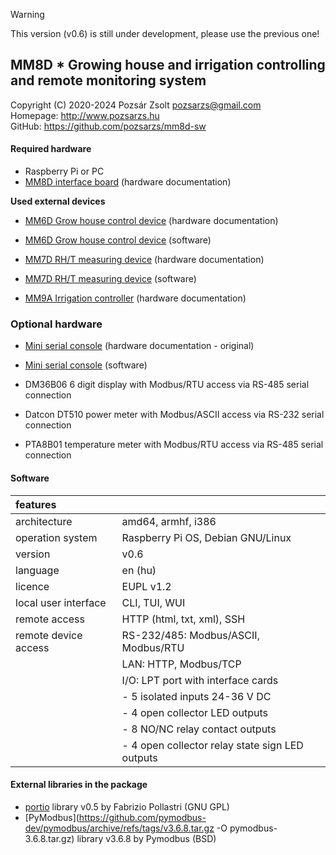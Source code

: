 > [!WARNING]
> This version (v0.6) is still under development, please use the previous one!

## MM8D * Growing house and irrigation controlling and remote monitoring system
Copyright (C) 2020-2024 Pozsár Zsolt <pozsarzs@gmail.com>  
Homepage: <http://www.pozsarzs.hu>  
GitHub: <https://github.com/pozsarzs/mm8d-sw>  

#### Required hardware
 - Raspberry Pi or PC
 - [MM8D interface board](https://github.com/pozsarzs/mm8d-hw) (hardware documentation)

**Used external devices**
 - [MM6D Grow house control device](https://github.com/pozsarzs/mm6d-hw) (hardware documentation)
 - [MM6D Grow house control device](https://github.com/pozsarzs/mm6d-sw) (software)

 - [MM7D RH/T measuring device](https://github.com/pozsarzs/mm7d-hw) (hardware documentation)
 - [MM7D RH/T measuring device](https://github.com/pozsarzs/mm7d-sw) (software)

 - [MM9A Irrigation controller](https://github.com/pozsarzs/mm9a) (hardware documentation)

### Optional hardware
 - [Mini serial console](https://github.com/pozsarzs/mini_serial_console-hw) (hardware documentation - original)
 - [Mini serial console](https://github.com/pozsarzs/mini_serial_console_mm8d-sw) (software)

 - DM36B06 6 digit display with Modbus/RTU access via RS-485 serial connection
 - Datcon DT510 power meter with Modbus/ASCII access via RS-232 serial connection
 - PTA8B01 temperature meter  with Modbus/RTU access via RS-485 serial connection

#### Software
|features              |                                                |
|:---------------------|------------------------------------------------|
|architecture          |amd64, armhf, i386                              |
|operation system      |Raspberry Pi OS, Debian GNU/Linux               |
|version               |v0.6                                            |
|language              |en (hu)                                         |
|licence               |EUPL v1.2                                       |
|local user interface  |CLI, TUI, WUI                                   |
|remote access         |HTTP (html, txt, xml), SSH                      |
|remote device access  |RS-232/485: Modbus/ASCII, Modbus/RTU            |
|                      |LAN: HTTP, Modbus/TCP                           |
|                      |I/O: LPT port with interface cards              |
|                      |- 5 isolated inputs 24-36 V DC                  |
|                      |- 4 open collector LED outputs                  |
|                      |- 8 NO/NC relay contact outputs                 |
|                      |- 4 open collector relay state sign LED outputs |
 
#### External libraries in the package
 - [portio](http://portio.inrim.it/portio-0.5.tar.gz) library v0.5 by Fabrizio Pollastri (GNU GPL)
 - [PyModbus](https://github.com/pymodbus-dev/pymodbus/archive/refs/tags/v3.6.8.tar.gz -O pymodbus-3.6.8.tar.gz) library v3.6.8 by Pymodbus (BSD)
 
